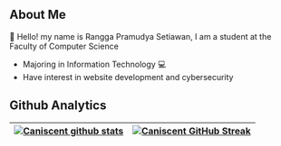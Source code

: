 ## About Me

👋 Hello! my name is Rangga Pramudya Setiawan, I am a student at the Faculty of Computer Science

<ul> 
    <li>Majoring in Information Technology 💻</li>
    <li>Have interest in website development and cybersecurity</li>
</ul>

## Github Analytics

<a href="https://github.com/Caniscent">
    
| ![Caniscent github stats](https://github-readme-stats-eight-theta.vercel.app/api?username=pr0ximacentauri&show_icons=true&theme=radical&count_private=true&include_all_commits=true) | ![Caniscent GitHub Streak](https://github-readme-stats-eight-theta.vercel.app/api/top-langs/?username=pr0ximacentauri&layout=compact&langs_count=10&theme=radical&count_private=true&include_all_commits=true) |
| --- | --- |
        
</a>
